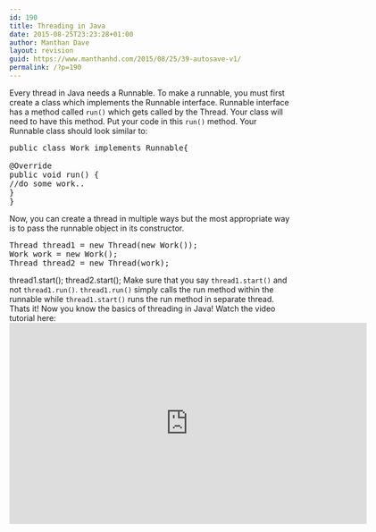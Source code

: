 ```yaml
---
id: 190
title: Threading in Java
date: 2015-08-25T23:23:28+01:00
author: Manthan Dave
layout: revision
guid: https://www.manthanhd.com/2015/08/25/39-autosave-v1/
permalink: /?p=190
---
```

Every thread in Java needs a Runnable. To make a runnable, you must first create a class which implements the Runnable interface. Runnable interface has a method called <code>run()</code> which gets called by the Thread. Your class will need to have this method. Put your code in this <code>run()</code> method. Your Runnable class should look similar to:
<pre class="lang:java">
public class Work implements Runnable{

@Override
public void run() {
//do some work..
}
}
</pre>
Now, you can create a thread in multiple ways but the most appropriate way is to pass the runnable object in its constructor.

<pre class="lang:java">Thread thread1 = new Thread(new Work());
Work work = new Work();
Thread thread2 = new Thread(work);</pre
thread1 and thread2 are both valid threads. Now to start a thread, just write:

<pre>thread1.start();
thread2.start();
</code>Make sure that you say <code>thread1.start()</code> and not <code>thread1.run()</code>. <code>thread1.run()</code> simply calls the run method within the runnable while <code>thread1.start()</code> runs the run method in separate thread.

Thats it! Now you know the basics of threading in Java!

Watch the video tutorial here:
<iframe width="640" height="360" allowfullscreen="allowfullscreen" frameborder="0" src="http://www.youtube.com/embed/videoseries?list=PL4DD8CFBE563F29AC&amp;hl=en_US"></iframe>